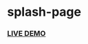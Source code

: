 # splash-page

<h3><a href="https://jonnathanriquelmo.github.io/splash-page/"><strong>LIVE DEMO</strong></a></h3>